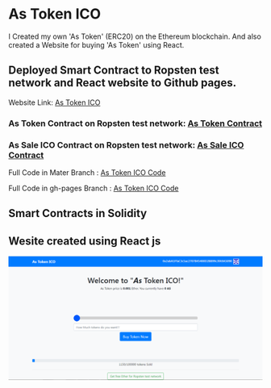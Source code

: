 # As Token ICO
I Created my own 'As Token' (ERC20) on the Ethereum blockchain. And also created a Website for buying 'As Token' using React.

## Deployed Smart Contract to **Ropsten test network** and React website to Github pages.

Website Link: [As Token ICO](https://abhithory.github.io/AsToken_Ico/ "As Token ICO")

### As Token Contract on Ropsten test network: [As Token Contract](https://ropsten.etherscan.io/address/0xC330ff0b9a67AB722aC531E0682A104aDd925Db5 "As Token Contract")

### As Sale ICO Contract on Ropsten test network: [As Sale ICO Contract](https://ropsten.etherscan.io/address/0xe4C2c6d1fb4dF40391f61941C2B42be562a9A19f "As Sale ICO Contract")

Full Code in Mater Branch : [As Token ICO Code](https://github.com/abhithory/AsToken_Ico "As Token ICO Code")

Full Code in gh-pages Branch : [As Token ICO Code](https://github.com/abhithory/AsToken_Ico/tree/gh-pages "As Token ICO Code")


## Smart Contracts in Solidity
## Wesite created using React js

![imagename](https://github.com/abhithory/AsToken_Ico/blob/gh-pages/img/AsToken.PNG?raw=true)
